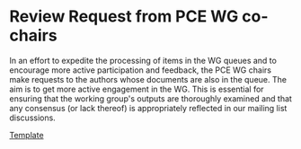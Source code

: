 # Review Request from PCE WG co-chairs

In an effort to expedite the processing of items in the WG queues and to encourage more active participation and feedback, the PCE WG chairs make requests to the authors whose documents are also in the queue. The aim is to get more active engagement in the WG. This is essential for ensuring that the working group's outputs are thoroughly examined and that any consensus (or lack thereof) is appropriately reflected in our mailing list discussions.

[Template](template.md)
